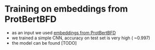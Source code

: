 # Training on embeddings from ProtBertBFD

- as an input we used [embeddings from ProtBertBFD](https://ucnmuni-my.sharepoint.com/:u:/g/personal/469217_muni_cz/EU50Tu-biTVJij1fgKMB_tQBE2qKmhoxNNmNzDlREB53Jw?e=FSjqCP)
- we trained a simple CNN, accuracy on test set is very high ( ~0.997)
- the model can be found [TODO]
